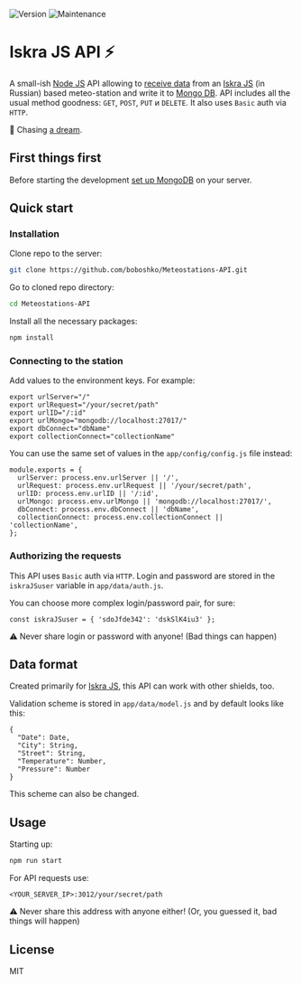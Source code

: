 ![Version](https://img.shields.io/badge/version-0.1.0-brightgreen.svg?style=for-the-badge)
![Maintenance](https://img.shields.io/maintenance/yes/2019.svg?style=for-the-badge)

# Iskra JS API ⚡️

A small-ish [Node JS](https://nodejs.org/en/) API allowing to [receive data](https://github.com/boboshko/IskraJS-Meteostation) from an [Iskra JS](http://wiki.amperka.ru/js:iskra_js) (in Russian) based meteo-station and write it to [Mongo DB](https://www.mongodb.com). API includes all the usual method goodness: `GET`, `POST`, `PUT` и `DELETE`. It also uses `Basic` auth via `HTTP`.

💫 Chasing [a dream](https://www.facebook.com/onlysemeon/posts/582696555261097).

## First things first

Before starting the development [set up MongoDB](https://docs.mongodb.com/manual/installation/) on your server.

## Quick start

### Installation

Clone repo to the server:

```bash
git clone https://github.com/boboshko/Meteostations-API.git
```

Go to cloned repo directory:

```bash
cd Meteostations-API
```

Install all the necessary packages:

```bash
npm install
```

### Connecting to the station

Add values to the environment keys. For example:

```JS
export urlServer="/"
export urlRequest="/your/secret/path"
export urlID="/:id"
export urlMongo="mongodb://localhost:27017/"
export dbConnect="dbName"
export collectionConnect="collectionName"
```

You can use the same set of values in the `app/config/config.js` file instead:

```JS
module.exports = {
  urlServer: process.env.urlServer || '/',
  urlRequest: process.env.urlRequest || '/your/secret/path',
  urlID: process.env.urlID || '/:id',
  urlMongo: process.env.urlMongo || 'mongodb://localhost:27017/',
  dbConnect: process.env.dbConnect || 'dbName',
  collectionConnect: process.env.collectionConnect || 'collectionName',
};
```

### Authorizing the requests

This API uses `Basic` auth via `HTTP`. Login and password are stored in the `iskraJSuser` variable in `app/data/auth.js`.

You can choose more complex login/password pair, for sure:

```JS
const iskraJSuser = { 'sdoJfde342': 'dskSlK4iu3' };
```

⚠️ Never share login or password with anyone! (Bad things can happen)

## Data format

Created primarily for [Iskra JS](https://github.com/boboshko/IskraJS-Meteostation), this API can work with other shields, too.

Validation scheme is stored in `app/data/model.js` and by default looks like this:

```JS
{
  "Date": Date,
  "City": String,
  "Street": String,
  "Temperature": Number,
  "Pressure": Number
}
```

This scheme can also be changed.

## Usage

Starting up:

```bash
npm run start
```

For API requests use:

```
<YOUR_SERVER_IP>:3012/your/secret/path
```

⚠️ Never share this address with anyone either! (Or, you guessed it, bad things will happen)

## License

MIT
